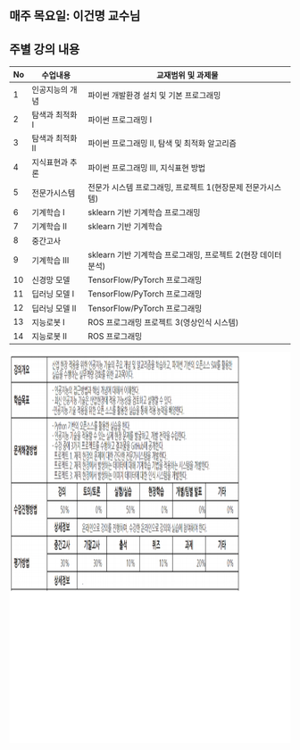 ## 매주 목요일: 이건명 교수님
## 주별 강의 내용   
No | 수업내용 | 교재범위 및 과제물
------------ |  ------------ | -------------
1 | 인공지능의 개념 | 파이썬 개발환경 설치 및 기본 프로그래밍												
2 | 탐색과 최적화 I | 파이썬 프로그래밍 I												
3 | 탐색과 최적화 II | 파이썬 프로그래밍 II, 탐색 및 최적화 알고리즘												
4 | 지식표현과 추론 | 파이썬 프로그래밍 III, 지식표현 방법												
5 | 전문가시스템 | 전문가 시스템 프로그래밍, 프로젝트 1(현장문제 전문가시스템)				
6 | 기계학습 I | sklearn 기반 기계학습 프로그래밍												
7 | 기계학습 II | sklearn 기반 기계학습												
8 | 중간고사 | 
9 | 기계학습 III | sklearn 기반 기계학습 프로그래밍, 프로젝트 2(현장 데이터분석)				
10 | 신경망 모델 | TensorFlow/PyTorch 프로그래밍 												
11 | 딥러닝 모델 I | TensorFlow/PyTorch  프로그래밍 												
12 | 딥러닝 모델 II | TensorFlow/PyTorch  프로그래밍 												
13 | 지능로봇 I | ROS 프로그래밍 프로젝트 3(영상인식 시스템)				
14 | 지능로봇 II | ROS 프로그래밍

<img src="https://github.com/ByeongKeun/Industrial-AI/raw/master/images/IAI_Overview.png" border="0" width="1000" height="700">
